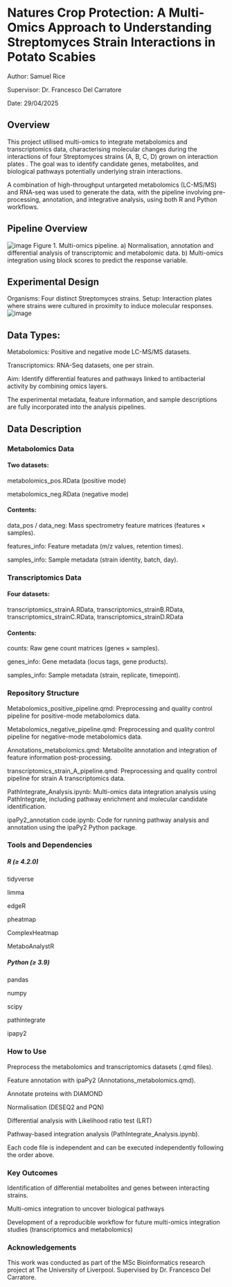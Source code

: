 # Natures Crop Protection: A Multi-Omics Approach to Understanding Streptomyces Strain Interactions in Potato Scabies

Author: Samuel Rice

Supervisor: Dr. Francesco Del Carratore

Date: 29/04/2025

##  Overview

This project utilised multi-omics to integrate metabolomics and transcriptomics data, characterising molecular changes during the interactions of four Streptomyces strains (A, B, C, D) grown on interaction plates . The goal was to identify candidate genes, metabolites, and biological pathways potentially underlying strain interactions.

A combination of high-throughput untargeted metabolomics (LC-MS/MS) and RNA-seq was used to generate the data, with the pipeline involving pre-processing, annotation, and integrative analysis, using both R and Python workflows.



## Pipeline Overview

![image](https://github.com/user-attachments/assets/dcf7a011-62e4-4aef-8f5b-cbb9ab4b4dbb)
Figure 1. Multi-omics pipeline. a) Normalisation, annotation and differential analysis of transcriptomic and metabolomic data. b) Multi-omics integration using block scores to predict the response variable.



## Experimental Design
Organisms: Four distinct Streptomyces strains.
Setup: Interaction plates where strains were cultured in proximity to induce molecular responses.
![image](https://github.com/user-attachments/assets/9e8d564f-b78f-440d-a13d-f4d3581d9fa2)



## Data Types:

Metabolomics: Positive and negative mode LC-MS/MS datasets.

Transcriptomics: RNA-Seq datasets, one per strain.

Aim: Identify differential features and pathways linked to antibacterial activity by combining omics layers.

The experimental metadata, feature information, and sample descriptions are fully incorporated into the analysis pipelines.

## Data Description

### Metabolomics Data
#### Two datasets:

metabolomics_pos.RData (positive mode)

metabolomics_neg.RData (negative mode)

#### Contents:

data_pos / data_neg: Mass spectrometry feature matrices (features × samples).

features_info: Feature metadata (m/z values, retention times).

samples_info: Sample metadata (strain identity, batch, day).

### Transcriptomics Data
#### Four datasets:

transcriptomics_strainA.RData, transcriptomics_strainB.RData, transcriptomics_strainC.RData, transcriptomics_strainD.RData

#### Contents:

counts: Raw gene count matrices (genes × samples).

genes_info: Gene metadata (locus tags, gene products).

samples_info: Sample metadata (strain, replicate, timepoint).

### Repository Structure
Metabolomics_positive_pipeline.qmd: Preprocessing and quality control pipeline for positive-mode metabolomics data.

Metabolomics_negative_pipeline.qmd: Preprocessing and quality control pipeline for negative-mode metabolomics data.

Annotations_metabolomics.qmd: Metabolite annotation and integration of feature information post-processing.

transcriptomics_strain_A_pipeline.qmd: Preprocessing and quality control pipeline for strain A transcriptomics data.

PathIntegrate_Analysis.ipynb: Multi-omics data integration analysis using PathIntegrate, including pathway enrichment and molecular candidate identification.

ipaPy2_annotation code.ipynb: Code for running pathway analysis and annotation using the ipaPy2 Python package.

### Tools and Dependencies
##### R (≥ 4.2.0)
tidyverse

limma

edgeR

pheatmap

ComplexHeatmap

MetaboAnalystR

##### Python (≥ 3.9)
pandas

numpy

scipy

pathintegrate

ipapy2

### How to Use
Preprocess the metabolomics and transcriptomics datasets (.qmd files).

Feature annotation with ipaPy2 (Annotations_metabolomics.qmd).

Annotate proteins with DIAMOND

Normalisation (DESEQ2 and PQN)

Differential analysis with Likelihood ratio test (LRT)

Pathway-based integration analysis (PathIntegrate_Analysis.ipynb).

Each code file is independent and can be executed independently following the order above.

### Key Outcomes
Identification of differential metabolites and genes between interacting strains.

Multi-omics integration to uncover biological pathways

Development of a reproducible workflow for future multi-omics integration studies (transcriptomics and metabolomics)

### Acknowledgements
This work was conducted as part of the MSc Bioinformatics research project at The University of Liverpool.
Supervised by Dr. Francesco Del Carratore.

